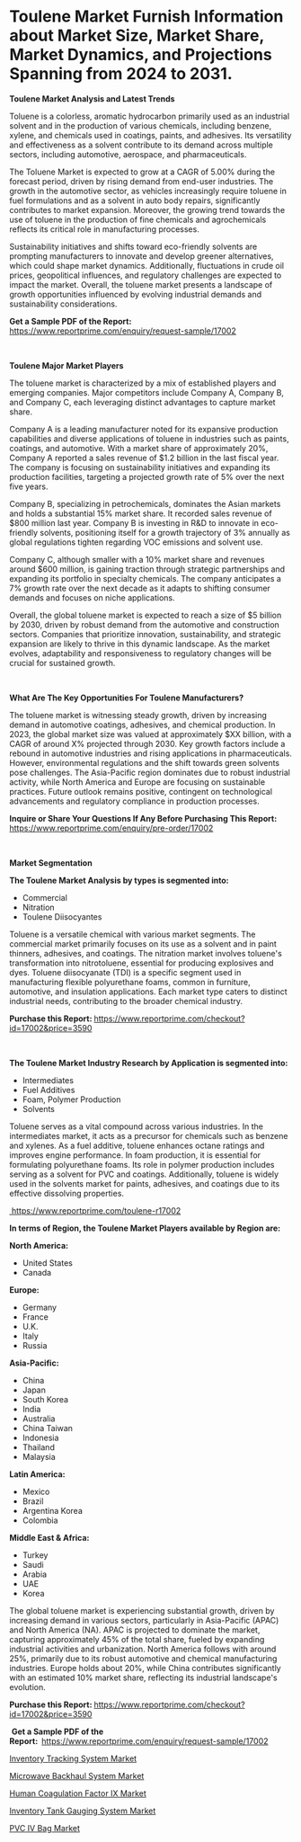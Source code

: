 <p><h1>Toulene Market Furnish Information about Market Size, Market Share, Market Dynamics, and Projections Spanning from 2024 to 2031.</h1></p><p><strong>Toulene Market Analysis and Latest Trends</strong></p>
<p><p>Toluene is a colorless, aromatic hydrocarbon primarily used as an industrial solvent and in the production of various chemicals, including benzene, xylene, and chemicals used in coatings, paints, and adhesives. Its versatility and effectiveness as a solvent contribute to its demand across multiple sectors, including automotive, aerospace, and pharmaceuticals.</p><p>The Toluene Market is expected to grow at a CAGR of 5.00% during the forecast period, driven by rising demand from end-user industries. The growth in the automotive sector, as vehicles increasingly require toluene in fuel formulations and as a solvent in auto body repairs, significantly contributes to market expansion. Moreover, the growing trend towards the use of toluene in the production of fine chemicals and agrochemicals reflects its critical role in manufacturing processes.</p><p>Sustainability initiatives and shifts toward eco-friendly solvents are prompting manufacturers to innovate and develop greener alternatives, which could shape market dynamics. Additionally, fluctuations in crude oil prices, geopolitical influences, and regulatory challenges are expected to impact the market. Overall, the toluene market presents a landscape of growth opportunities influenced by evolving industrial demands and sustainability considerations.</p></p>
<p><strong>Get a Sample PDF of the Report:&nbsp;</strong> <a href="https://www.reportprime.com/enquiry/request-sample/17002?utm_campaign=1130&utm_medium=2&utm_source=Github&utm_content=ia&utm_term=24112024&utm_id=toulene">https://www.reportprime.com/enquiry/request-sample/17002</a></p>
<p>&nbsp;</p>
<p><strong>Toulene Major Market Players</strong></p>
<p><p>The toluene market is characterized by a mix of established players and emerging companies. Major competitors include Company A, Company B, and Company C, each leveraging distinct advantages to capture market share.</p><p>Company A is a leading manufacturer noted for its expansive production capabilities and diverse applications of toluene in industries such as paints, coatings, and automotive. With a market share of approximately 20%, Company A reported a sales revenue of $1.2 billion in the last fiscal year. The company is focusing on sustainability initiatives and expanding its production facilities, targeting a projected growth rate of 5% over the next five years.</p><p>Company B, specializing in petrochemicals, dominates the Asian markets and holds a substantial 15% market share. It recorded sales revenue of $800 million last year. Company B is investing in R&D to innovate in eco-friendly solvents, positioning itself for a growth trajectory of 3% annually as global regulations tighten regarding VOC emissions and solvent use.</p><p>Company C, although smaller with a 10% market share and revenues around $600 million, is gaining traction through strategic partnerships and expanding its portfolio in specialty chemicals. The company anticipates a 7% growth rate over the next decade as it adapts to shifting consumer demands and focuses on niche applications.</p><p>Overall, the global toluene market is expected to reach a size of $5 billion by 2030, driven by robust demand from the automotive and construction sectors. Companies that prioritize innovation, sustainability, and strategic expansion are likely to thrive in this dynamic landscape. As the market evolves, adaptability and responsiveness to regulatory changes will be crucial for sustained growth.</p></p>
<p>&nbsp;</p>
<p><strong>What Are The Key Opportunities For Toulene Manufacturers?</strong></p>
<p><p>The toluene market is witnessing steady growth, driven by increasing demand in automotive coatings, adhesives, and chemical production. In 2023, the global market size was valued at approximately $XX billion, with a CAGR of around X% projected through 2030. Key growth factors include a rebound in automotive industries and rising applications in pharmaceuticals. However, environmental regulations and the shift towards green solvents pose challenges. The Asia-Pacific region dominates due to robust industrial activity, while North America and Europe are focusing on sustainable practices. Future outlook remains positive, contingent on technological advancements and regulatory compliance in production processes.</p></p>
<p><strong>Inquire or Share Your Questions If Any Before Purchasing This Report:</strong> <a href="https://www.reportprime.com/enquiry/pre-order/17002?utm_campaign=1130&utm_medium=2&utm_source=Github&utm_content=ia&utm_term=24112024&utm_id=toulene">https://www.reportprime.com/enquiry/pre-order/17002</a></p>
<p>&nbsp;</p>
<p><strong>Market Segmentation</strong></p>
<p><strong>The Toulene Market Analysis by types is segmented into:</strong></p>
<p><ul><li>Commercial</li><li>Nitration</li><li>Toulene Diisocyantes</li></ul></p>
<p><p>Toluene is a versatile chemical with various market segments. The commercial market primarily focuses on its use as a solvent and in paint thinners, adhesives, and coatings. The nitration market involves toluene's transformation into nitrotoluene, essential for producing explosives and dyes. Toluene diisocyanate (TDI) is a specific segment used in manufacturing flexible polyurethane foams, common in furniture, automotive, and insulation applications. Each market type caters to distinct industrial needs, contributing to the broader chemical industry.</p></p>
<p><strong>Purchase this Report:&nbsp;</strong><a href="https://www.reportprime.com/checkout?id=17002&price=3590&utm_campaign=1130&utm_medium=2&utm_source=Github&utm_content=ia&utm_term=24112024&utm_id=toulene">https://www.reportprime.com/checkout?id=17002&price=3590</a></p>
<p>&nbsp;</p>
<p><strong>The Toulene Market Industry Research by Application is segmented into:</strong></p>
<p><ul><li>Intermediates</li><li>Fuel Additives</li><li>Foam, Polymer Production</li><li>Solvents</li></ul></p>
<p><p>Toluene serves as a vital compound across various industries. In the intermediates market, it acts as a precursor for chemicals such as benzene and xylenes. As a fuel additive, toluene enhances octane ratings and improves engine performance. In foam production, it is essential for formulating polyurethane foams. Its role in polymer production includes serving as a solvent for PVC and coatings. Additionally, toluene is widely used in the solvents market for paints, adhesives, and coatings due to its effective dissolving properties.</p></p>
<p><a href="https://www.reportprime.com/toulene-r17002?utm_campaign=1130&utm_medium=2&utm_source=Github&utm_content=ia&utm_term=24112024&utm_id=toulene">&nbsp;https://www.reportprime.com/toulene-r17002</a></p>
<p><strong>In terms of Region, the Toulene Market Players available by Region are:</strong></p>
<p>
    <p> <strong> North America: </strong>
        <ul>
            <li>United States</li>
            <li>Canada</li>
        </ul>
        </p> 
    <p> <strong> Europe: </strong>
        <ul>
            <li>Germany</li>
            <li>France</li>
            <li>U.K.</li>
            <li>Italy</li>
            <li>Russia</li>
        </ul>
        </p> 
    <p> <strong> Asia-Pacific: </strong>
        <ul>
            <li>China</li>
            <li>Japan</li>
            <li>South Korea</li>
            <li>India</li>
            <li>Australia</li>
            <li>China Taiwan</li>
            <li>Indonesia</li>
            <li>Thailand</li>
            <li>Malaysia</li>
        </ul>
        </p> 
    <p> <strong> Latin America: </strong>
        <ul>
            <li>Mexico</li>
            <li>Brazil</li>
            <li>Argentina Korea</li>
            <li>Colombia</li>
        </ul>
        </p> 
    <p> <strong> Middle East & Africa: </strong>
        <ul>
            <li>Turkey</li>
            <li>Saudi</li>
            <li>Arabia</li>
            <li>UAE</li>
            <li>Korea</li>
        </ul>
    </p>
    </p>
<p><p>The global toluene market is experiencing substantial growth, driven by increasing demand in various sectors, particularly in Asia-Pacific (APAC) and North America (NA). APAC is projected to dominate the market, capturing approximately 45% of the total share, fueled by expanding industrial activities and urbanization. North America follows with around 25%, primarily due to its robust automotive and chemical manufacturing industries. Europe holds about 20%, while China contributes significantly with an estimated 10% market share, reflecting its industrial landscape's evolution.</p></p>
<p><strong>Purchase this Report: </strong><a href="https://www.reportprime.com/checkout?id=17002&price=3590&utm_campaign=1130&utm_medium=2&utm_source=Github&utm_content=ia&utm_term=24112024&utm_id=toulene">https://www.reportprime.com/checkout?id=17002&price=3590</a></p>
<p>&nbsp;<strong>Get a Sample PDF of the Report:&nbsp;&nbsp;</strong><a href="https://www.reportprime.com/enquiry/request-sample/17002?utm_campaign=1130&utm_medium=2&utm_source=Github&utm_content=ia&utm_term=24112024&utm_id=toulene">https://www.reportprime.com/enquiry/request-sample/17002</a></p>
<p><strong></strong></p>
<p><p><a href="https://issuu.com/reportprime-2/docs/inventory-tracking-system-market-si_8adf925e7b1685?utm_campaign=1130&utm_medium=2&utm_source=Github&utm_content=ia&utm_term=24112024&utm_id=toulene">Inventory Tracking System Market</a></p><p><a href="https://www.linkedin.com/pulse/microwave-backhaul-system-market-overview-global-trends-ogiae?utm_campaign=1130&utm_medium=2&utm_source=Github&utm_content=ia&utm_term=24112024&utm_id=toulene">Microwave Backhaul System Market</a></p><p><a href="https://www.linkedin.com/pulse/human-coagulation-factor-ix-market-size-growth-trends-statistics-mpwqf?utm_campaign=1130&utm_medium=2&utm_source=Github&utm_content=ia&utm_term=24112024&utm_id=toulene">Human Coagulation Factor IX Market</a></p><p><a href="https://issuu.com/reportprime-2/docs/inventory-tank-gauging-system-marke_ab69caa5d380a8?utm_campaign=1130&utm_medium=2&utm_source=Github&utm_content=ia&utm_term=24112024&utm_id=toulene">Inventory Tank Gauging System Market</a></p><p><a href="https://www.linkedin.com/pulse/pvc-iv-bag-industry-growth-opportunities-growing-cagr-81-3lkve?utm_campaign=1130&utm_medium=2&utm_source=Github&utm_content=ia&utm_term=24112024&utm_id=toulene">PVC IV Bag Market</a></p></p>